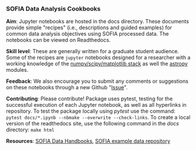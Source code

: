 ### SOFIA Data Analysis Cookbooks

[repo]:s-goldman

**Aim**: Jupyter notebooks are hosted in the docs directory. These documents provide simple "recipes" (i.e., descriptions and guided examples) for common data analysis objectives using SOFIA processed data. The notebooks can be viewed on Readthedocs.

**Skill level**: These are generally written for a graduate student audience. Some of the recipes are `jupyter` notebooks designed for a researcher with a working knowledge of the [numpy/scipy/matplotlib stack](https://scipy.org/install.html) as well the [astropy](http://docs.astropy.org/en/stable/) modules.

**Feedback**: We also encourage you to submit any comments or suggestions on these notebooks through a new Github "[Issue](https://github.com/SOFIAObservatory/Recipes/issues/new/choose)".

**Contributing**: Please contribute! Package uses pytest, testing for the successful execution of each Jupyter notebook, as well as all hyperlinks in repository. To test the package locally using *pytest* use the command: `pytest docs/*.ipynb --nbmake --overwrite --check-links`. To create a local version of the readthedocs site, use the following command in the *docs* directory: `make html`


**Resources**: [SOFIA Data Handbooks](https://irsa.ipac.caltech.edu/data/SOFIA/docs/data/data-processing/), [SOFIA example data repository](https://zenodo.org/record/5835212#.Yd0JGxPMKqk)

